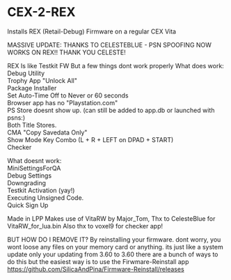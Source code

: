 # CEX-2-REX
Installs REX (Retail-Debug) Firmware on a regular CEX Vita

MASSIVE UPDATE: THANKS TO CELESTEBLUE - PSN SPOOFING NOW WORKS ON REX!! THANK YOU CELESTE!

REX Is like Testkit FW But a few things dont work properly
What does work:                                          
Debug Utility                                      
Trophy App "Unlock All"                               
Package Installer                         
Set Auto-Time Off to Never or 60 seconds                              
Browser app has no "Playstation.com"                                 
PS Store doesnt show up. (can still be added to app.db or launched with psns:)                              
Both Title Stores.                     
CMA "Copy Savedata Only"                          
Show Mode Key Combo (L + R + LEFT on DPAD + START)                           
Checker 

What doesnt work:                                          
MiniSettingsForQA            
Debug Settings            
Downgrading                 
Testkit Activation (yay!)               
Executing Unsigned Code.                   
Quick Sign Up                           


Made in LPP
Makes use of VitaRW by Major_Tom,
Thx to CelesteBlue for VitaRW_for_lua.bin
Also thx to voxel9 for checker app!


BUT HOW DO I REMOVE IT?
By reinstalling your firmware. dont worry, you wont loose any files on your memory card or anything. its just like a system update only your updating from 3.60 to 3.60 there are a bunch of ways to do this but the easiest way is to use the Firwmare-Reinstall app https://github.com/SilicaAndPina/Firmware-Reinstall/releases
